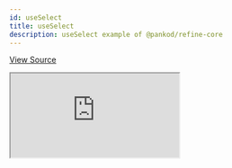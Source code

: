```yaml
---
id: useSelect
title: useSelect
description: useSelect example of @pankod/refine-core
---
```


[View Source](https://github.com/pankod/refine/tree/master/examples/core/useSelect)

<iframe src="https://stackblitz.com/github/pankod/refine/tree/master/examples/core/useSelect?embed=1&view=preview&theme=dark&preset=node"
    style={{width: "100%", height:"80vh", border: "0px", borderRadius: "8px", overflow:"hidden"}}
    title="refine-custom-footer-example"
></iframe>
